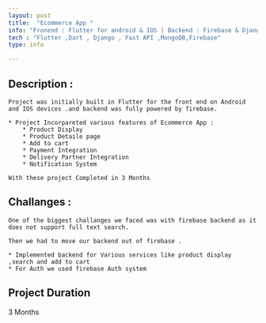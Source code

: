```yaml
---
layout: post
title:  "Ecommerce App "
info: "Fronend : Flutter for android & IOS | Backend : Firebase & Django RestAPI "
tech : "Flutter ,Dart , Django , Fast API ,MongoDB,Firebase"
type: info

---
```


## Description :

    Project was initially built in Flutter for the front end on Android and IOS devices .and backend was fully powered by firebase.

    * Project Incorpareted various features of Ecommerce App :
        * Product Display
        * Product Detaile page 
        * Add to cart
        * Payment Integration
        * Delivery Partner Integration
        * Notification System
    
    With these project Completed in 3 Months





## Challanges : 

    One of the biggest challanges we faced was with firebase backend as it does not support full text search.

    Then we had to move our backend out of firebase .
    
    * Implemented backend for Various services like product display ,search and add to cart
    * For Auth we used firebase Auth system




## Project Duration 

3 Months    
 
 
